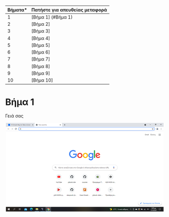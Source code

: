 | Βήματα* | Πατήστε για απευθείας μεταφορά|
| --- | --- |
| 1 | [Βήμα 1] (#Bήμα 1) |
| 2 | [Βήμα 2] |
| 3 | [Βήμα 3] |
| 4 | [Βήμα 4] |
| 5 | [Βήμα 5] |
| 6 | [Βήμα 6] |
| 7 | [Βήμα 7] |
| 8 | [Βήμα 8] |
| 9 | [Βήμα 9] |
| 10 | [Βήμα 10] |

# Βήμα 1

Γειά σας

<p align="center">
<img src="https://github.com/xar1sgeovlacp2019059/East-the-fighter-nyaa/blob/main/collection/%CE%B2%CE%AE%CE%BC%CE%B1%201.png">
</p>
